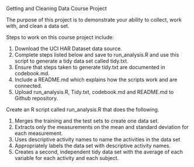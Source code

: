 Getting and Cleaning Data Course Project

The purpose of this project is to demonstrate your ability to collect, work with, and clean a data set. 

Steps to work on this course project include:
1. Download the UCI HAR Dataset data source.
2. Complete steps listed below and save to run_analysis.R and use this script to generate a tidy data set called tidy.txt.
3. Ensure that steps taken to generate tidy.txt are documented in codebook.md.
4. Include a README.md which explains how the scripts work and are connected.
5. Upload run_analysis.R, Tidy.txt, codebook.md and README.md to Github repository.

Create an R script called run_analysis.R that does the following.
1. Merges the training and the test sets to create one data set.
2. Extracts only the measurements on the mean and standard deviation for each measurement.
3. Uses descriptive activity names to name the activities in the data set
4. Appropriately labels the data set with descriptive activity names.
5. Creates a second, independent tidy data set with the average of each variable for each activity and each subject.